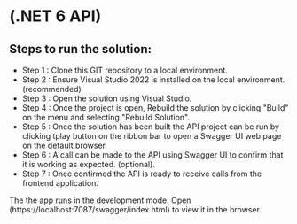 # (.NET 6 API)

## Steps to run the solution:

- Step 1 : Clone this GIT repository to a local environment.
- Step 2 : Ensure Visual Studio 2022 is installed on the local environment. (recommended)
- Step 3 : Open the solution using Visual Studio.
- Step 4 : Once the project is open, Rebuild the solution by clicking "Build" on the menu and selecting "Rebuild Solution".
- Step 5 : Once the solution has been built the API project can be run by clicking tplay button on the ribbon bar to open a Swagger UI web page on the default browser.
- Step 6 : A call can be made to the API using Swagger UI to confirm that it is working as expected. (optional).
- Step 7 : Once confirmed the API is ready to receive calls from the frontend application.

The the app runs in the development mode.
Open (https://localhost:7087/swagger/index.html) to view it in the browser.
